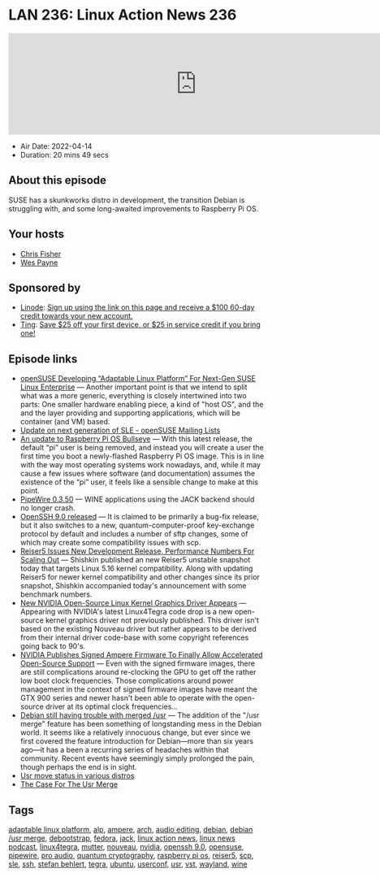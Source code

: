 # LAN 236: Linux Action News 236

<iframe src="https://player.fireside.fm/v2/DAcK9LdX+oivlK9I5?theme=dark" width="740" height="200" frameborder="0" scrolling="no"></iframe>

* Air Date: 2022-04-14
* Duration: 20 mins 49 secs

## About this episode

SUSE has a skunkworks distro in development, the transition Debian is struggling with, and some long-awaited improvements to Raspberry Pi OS.

## Your hosts
* [Chris Fisher](https://linuxactionnews.com/hosts/chris)
* [Wes Payne](https://linuxactionnews.com/hosts/wes)

## Sponsored by

  * [Linode](http://linode.com/lan): [Sign up using the link on this page and receive a $100 60-day credit towards your new account. ](http://linode.com/lan)
  * [Ting](https://linux.ting.com): [Save $25 off your first device, or $25 in service credit if you bring one!](https://linux.ting.com)



## Episode links

  * [openSUSE Developing “Adaptable Linux Platform” For Next-Gen SUSE Linux Enterprise](https://www.phoronix.com/scan.php?page=news_item&px=SUSE-Adaptable-Linux-Platform "openSUSE Developing “Adaptable Linux Platform” For Next-Gen SUSE Linux Enterprise") — Another important point is that we intend to split what was a more generic, everything is closely intertwined into two parts: One smaller hardware enabling piece, a kind of "host OS", and the and the layer providing and supporting applications, which will be container (and VM) based.
  * [Update on next generation of SLE - openSUSE Mailing Lists](https://lists.opensuse.org/archives/list/factory@lists.opensuse.org/thread/N6TTE7ZBY7GFJ27XSDTXRF3MVLF6HW4W/ "Update on next generation of SLE - openSUSE Mailing Lists")
  * [An update to Raspberry Pi OS Bullseye](https://www.raspberrypi.com/news/raspberry-pi-bullseye-update-april-2022/ "An update to Raspberry Pi OS Bullseye") — With this latest release, the default “pi” user is being removed, and instead you will create a user the first time you boot a newly-flashed Raspberry Pi OS image. This is in line with the way most operating systems work nowadays, and, while it may cause a few issues where software (and documentation) assumes the existence of the “pi” user, it feels like a sensible change to make at this point.
  * [PipeWire 0.3.50](https://gitlab.freedesktop.org/pipewire/pipewire/-/releases/0.3.50 "PipeWire 0.3.50") — WINE applications using the JACK backend should no longer crash.
  * [OpenSSH 9.0 released](https://lwn.net/Articles/890734/ "OpenSSH 9.0 released") — It is claimed to be primarily a bug-fix release, but it also switches to a new, quantum-computer-proof key-exchange protocol by default and includes a number of sftp changes, some of which may create some compatibility issues with scp.
  * [Reiser5 Issues New Development Release, Performance Numbers For Scaling Out](https://www.phoronix.com/scan.php?page=news_item&px=Reiser5-April-2022 "Reiser5 Issues New Development Release, Performance Numbers For Scaling Out") — Shishkin published an new Reiser5 unstable snapshot today that targets Linux 5.16 kernel compatibility. Along with updating Reiser5 for newer kernel compatibility and other changes since its prior snapshot, Shishkin accompanied today's announcement with some benchmark numbers.
  * [New NVIDIA Open-Source Linux Kernel Graphics Driver Appears](https://www.phoronix.com/scan.php?page=news_item&px=NVIDIA-Kernel-Driver-Source "New NVIDIA Open-Source Linux Kernel Graphics Driver Appears") — Appearing with NVIDIA's latest Linux4Tegra code drop is a new open-source kernel graphics driver not previously published. This driver isn't based on the existing Nouveau driver but rather appears to be derived from their internal driver code-base with some copyright references going back to 90's.
  * [NVIDIA Publishes Signed Ampere Firmware To Finally Allow Accelerated Open-Source Support](https://www.phoronix.com/scan.php?page=news_item&px=NVIDIA-Ampere-Firmware-Blobs "NVIDIA Publishes Signed Ampere Firmware To Finally Allow Accelerated Open-Source Support") — Even with the signed firmware images, there are still complications around re-clocking the GPU to get off the rather low boot clock frequencies. Those complications around power management in the context of signed firmware images have meant the GTX 900 series and newer hasn't been able to operate with the open-source driver at its optimal clock frequencies...
  * [Debian still having trouble with merged /usr](https://lwn.net/Articles/890219/ "Debian still having trouble with merged /usr") — The addition of the "/usr merge" feature has been something of longstanding mess in the Debian world. It seems like a relatively innocuous change, but ever since we first covered the feature introduction for Debian—more than six years ago—it has a been a recurring series of headaches within that community. Recent events have seemingly simply prolonged the pain, though perhaps the end is in sight.
  * [Usr move status in various distros](https://linux.fandom.com/wiki/Usr_move "Usr move status in various distros")
  * [The Case For The Usr Merge](https://www.freedesktop.org/wiki/Software/systemd/TheCaseForTheUsrMerge/ "The Case For The Usr Merge")



## Tags

[adaptable linux platform](https://linuxactionnews.com/tags/adaptable%20linux%20platform), [alp](https://linuxactionnews.com/tags/alp), [ampere](https://linuxactionnews.com/tags/ampere), [arch](https://linuxactionnews.com/tags/arch), [audio editing](https://linuxactionnews.com/tags/audio%20editing), [debian](https://linuxactionnews.com/tags/debian), [debian /usr merge](https://linuxactionnews.com/tags/debian%20%2Fusr%20merge), [debootstrap](https://linuxactionnews.com/tags/debootstrap), [fedora](https://linuxactionnews.com/tags/fedora), [jack](https://linuxactionnews.com/tags/jack), [linux action news](https://linuxactionnews.com/tags/linux%20action%20news), [linux news podcast](https://linuxactionnews.com/tags/linux%20news%20podcast), [linux4tegra](https://linuxactionnews.com/tags/linux4tegra), [mutter](https://linuxactionnews.com/tags/mutter), [nouveau](https://linuxactionnews.com/tags/nouveau), [nvidia](https://linuxactionnews.com/tags/nvidia), [openssh 9.0](https://linuxactionnews.com/tags/openssh%209.0), [opensuse](https://linuxactionnews.com/tags/opensuse), [pipewire](https://linuxactionnews.com/tags/pipewire), [pro audio](https://linuxactionnews.com/tags/pro%20audio), [quantum cryptography](https://linuxactionnews.com/tags/quantum%20cryptography), [raspberry pi os](https://linuxactionnews.com/tags/raspberry%20pi%20os), [reiser5](https://linuxactionnews.com/tags/reiser5), [scp](https://linuxactionnews.com/tags/scp), [sle](https://linuxactionnews.com/tags/sle), [ssh](https://linuxactionnews.com/tags/ssh), [stefan behlert](https://linuxactionnews.com/tags/stefan%20behlert), [tegra](https://linuxactionnews.com/tags/tegra), [ubuntu](https://linuxactionnews.com/tags/ubuntu), [userconf](https://linuxactionnews.com/tags/userconf), [usr](https://linuxactionnews.com/tags/usr), [vst](https://linuxactionnews.com/tags/vst), [wayland](https://linuxactionnews.com/tags/wayland), [wine](https://linuxactionnews.com/tags/wine)